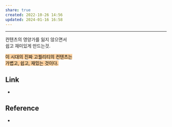 ```yaml
---
share: true
created: 2022-10-26 14:56
updated: 2024-01-16 16:58
---
```


---

컨텐츠의 영양가를 잃지 않으면서  
쉽고 재미있게 만드는것.

<mark style="background: #FFB86CA6;">이 시대의 진짜 고퀄리티의 컨텐츠는  
가볍고, 쉽고, 재밌는 것이다.</mark>



## Link
- 


## Reference
- 